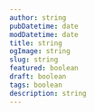 ```yaml
---
author: string
pubDatetime: date
modDatetime: date
title: string
ogImage: string
slug: string
featured: boolean
draft: boolean
tags: boolean
description: string
---
```



